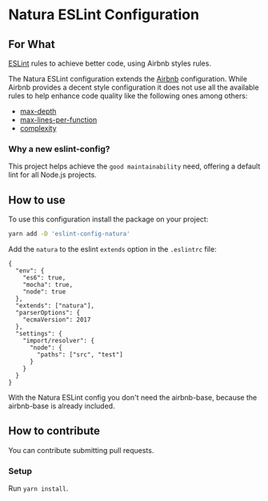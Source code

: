 # Natura ESLint Configuration

## For What

[ESLint](https://eslint.org/) rules to achieve better code, using Airbnb styles rules.

The Natura ESLint configuration extends the
[Airbnb](https://github.com/airbnb/javascript) configuration. While Airbnb
provides a decent style configuration it does not use all the available rules to
help enhance code quality like the following ones among others:

- [max-depth](https://eslint.org/docs/rules/max-depth)
- [max-lines-per-function](https://eslint.org/docs/rules/max-lines-per-function)
- [complexity](https://eslint.org/docs/rules/complexity)

### Why a new eslint-config?

This project helps achieve the `good maintainability` need, offering a default lint for all Node.js projects.

## How to use

To use this configuration install the package on your project:

```bash
yarn add -D 'eslint-config-natura'
```

Add the `natura` to the eslint `extends` option in the `.eslintrc` file:

```
{
  "env": {
    "es6": true,
    "mocha": true,
    "node": true
  },
  "extends": ["natura"],
  "parserOptions": {
    "ecmaVersion": 2017
  },
  "settings": {
    "import/resolver": {
      "node": {
        "paths": ["src", "test"]
      }
    }
  }
}
```

With the Natura ESLint config you don't need the airbnb-base, because the airbnb-base is already included.

## How to contribute

You can contribute submitting pull requests.

### Setup

Run `yarn install`.
